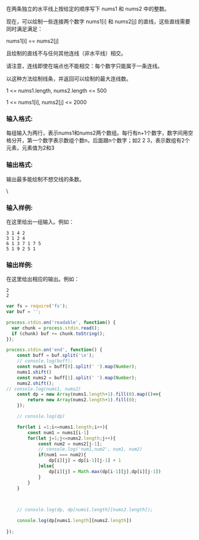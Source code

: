 在两条独立的水平线上按给定的顺序写下 nums1 和 nums2 中的整数。

现在，可以绘制一些连接两个数字 nums1\[i] 和 nums2\[j] 的直线，这些直线需要同时满足满足：

nums1\[i] == nums2\[j]

且绘制的直线不与任何其他连线（非水平线）相交。

请注意，连线即使在端点也不能相交：每个数字只能属于一条连线。

以这种方法绘制线条，并返回可以绘制的最大连线数。

1 <= nums1.length, nums2.length <= 500

1 <= nums1\[i], nums2\[j] <= 2000

### **输入格式:**

每组输入为两行，表示nums1和nums2两个数组。每行有n+1个数字，数字间用空格分开，第一个数字表示数组个数n，后面跟n个数字；如2 2 3，表示数组有2个元素，元素值为2和3

### **输出格式:**

输出最多能绘制不想交线的条数。

\


### 输入样例:

在这里给出一组输入。例如：

```in
3 1 4 2
3 1 2 4
6 1 3 7 1 7 5
5 1 9 2 5 1
```

### 输出样例:

在这里给出相应的输出。例如：

```out
2
2
```

```js
var fs = require('fs');
var buf = '';

process.stdin.on('readable', function() {
  var chunk = process.stdin.read();
  if (chunk) buf += chunk.toString();
});

process.stdin.on('end', function() {
    const buff = buf.split('\n');
    // console.log(buff);
    const nums1 = buff[0].split(' ').map(Number);
    nums1.shift()
    const nums2 = buff[1].split(' ').map(Number);
    nums2.shift();
// console.log(nums1, nums2)
    const dp = new Array(nums1.length+1).fill(0).map(()=>{
        return new Array(nums2.length+1).fill(0);
    });

    // console.log(dp)

    for(let i =1;i<=nums1.length;i++){
        const num1 = nums1[i-1]
        for(let j=1;j<=nums2.length;j++){
            const num2 = nums2[j-1];
            // console.log('num1,num2', num1, num2)
            if(num1 === num2){
                dp[i][j] = dp[i-1][j-1] + 1
            }else{
                dp[i][j] = Math.max(dp[i-1][j],dp[i][j-1])
            }
        }
    }


    
    // console.log(dp, dp[nums1.length][nums2.length]);

    console.log(dp[nums1.length][nums2.length])
    
});
```